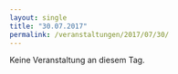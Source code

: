 ```yaml
---
layout: single
title: "30.07.2017"
permalink: /veranstaltungen/2017/07/30/
---
```


Keine Veranstaltung an diesem Tag.
